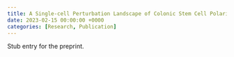 ```yaml
---
title: A Single-cell Perturbation Landscape of Colonic Stem Cell Polarisation
date: 2023-02-15 00:00:00 +0000
categories: [Research, Publication]
---
```


Stub entry for the preprint.
